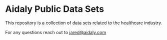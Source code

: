 # Aidaly Public Data Sets

This repository is a collection of data sets related to the healthcare
industry.

For any questions reach out to jared@aidaly.com
